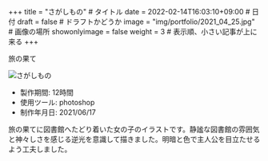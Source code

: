 +++
title = "さがしもの" # タイトル
date = 2022-02-14T16:03:10+09:00 # 日付
draft = false # ドラフトかどうか
image = "img/portfolio/2021_04_25.jpg" # 画像の場所
showonlyimage = false
weight = 3 # 表示順、小さい記事が上に来る 
+++

旅の果て
<!--見出しここまで-->
<!--more-->

![さがしもの](/img/portfolio/2021_04_25.jpg)

- 製作期間: 12時間
- 使用ツール: photoshop
- 制作年月日: 2021/06/17
  
旅の果てに図書館へたどり着いた女の子のイラストです。静謐な図書館の雰囲気と神々しさを感じる逆光を意識して描きました。明暗と色で主人公を目立たせるよう工夫しました。